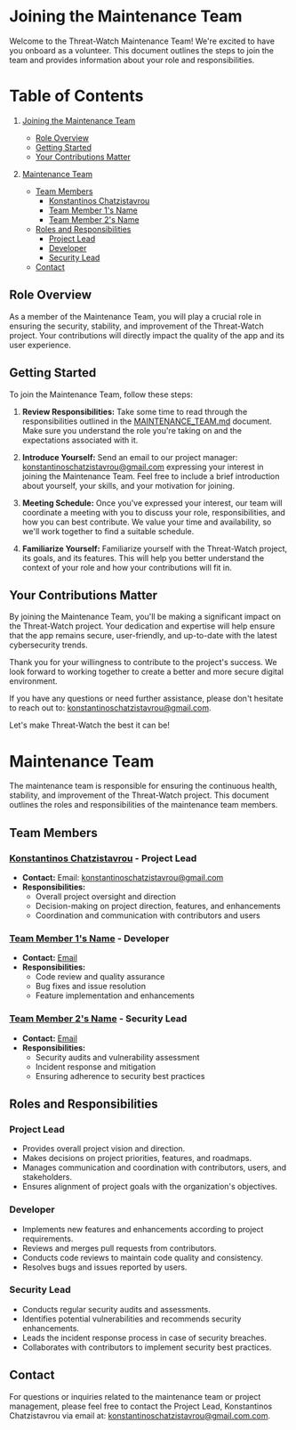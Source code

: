 # Joining the Maintenance Team

Welcome to the Threat-Watch Maintenance Team! We're excited to have you onboard as a volunteer. This document outlines the steps to join the team and provides information about your role and responsibilities.

# Table of Contents

1. [Joining the Maintenance Team](#joining-the-maintenance-team)
   - [Role Overview](#role-overview)
   - [Getting Started](#getting-started)
   - [Your Contributions Matter](#your-contributions-matter)

2. [Maintenance Team](#maintenance-team)
   - [Team Members](#team-members)
     - [Konstantinos Chatzistavrou](#konstantinos-chatzistavrou---project-lead)
     - [Team Member 1's Name](#team-member-1s-name---developer)
     - [Team Member 2's Name](#team-member-2s-name---security-lead)
   - [Roles and Responsibilities](#roles-and-responsibilities)
     - [Project Lead](#project-lead)
     - [Developer](#developer)
     - [Security Lead](#security-lead)
   - [Contact](#contact)

## Role Overview

As a member of the Maintenance Team, you will play a crucial role in ensuring the security, stability, and improvement of the Threat-Watch project. Your contributions will directly impact the quality of the app and its user experience.

## Getting Started

To join the Maintenance Team, follow these steps:

1. **Review Responsibilities:** Take some time to read through the responsibilities outlined in the [MAINTENANCE_TEAM.md](link_to_MAINTENANCE_TEAM.md) document. Make sure you understand the role you're taking on and the expectations associated with it.

2. **Introduce Yourself:** Send an email to our project manager:  konstantinoschatzistavrou@gmail.com expressing your interest in joining the Maintenance Team. Feel free to include a brief introduction about yourself, your skills, and your motivation for joining.

3. **Meeting Schedule:** Once you've expressed your interest, our team will coordinate a meeting with you to discuss your role, responsibilities, and how you can best contribute. We value your time and availability, so we'll work together to find a suitable schedule.

4. **Familiarize Yourself:** Familiarize yourself with the Threat-Watch project, its goals, and its features. This will help you better understand the context of your role and how your contributions will fit in.

## Your Contributions Matter

By joining the Maintenance Team, you'll be making a significant impact on the Threat-Watch project. Your dedication and expertise will help ensure that the app remains secure, user-friendly, and up-to-date with the latest cybersecurity trends.

Thank you for your willingness to contribute to the project's success. We look forward to working together to create a better and more secure digital environment.

If you have any questions or need further assistance, please don't hesitate to reach out to: konstantinoschatzistavrou@gmail.com.

Let's make Threat-Watch the best it can be!

# Maintenance Team

The maintenance team is responsible for ensuring the continuous health, stability, and improvement of the Threat-Watch project. This document outlines the roles and responsibilities of the maintenance team members.

## Team Members

### [Konstantinos Chatzistavrou](https://github.com/kochas23) - Project Lead
- **Contact:** 
Email: konstantinoschatzistavrou@gmail.com
- **Responsibilities:**
  - Overall project oversight and direction
  - Decision-making on project direction, features, and enhancements
  - Coordination and communication with contributors and users

### [Team Member 1's Name](link_to_profile) - Developer
- **Contact:** [Email](mailto:teammember1@example.com)
- **Responsibilities:**
  - Code review and quality assurance
  - Bug fixes and issue resolution
  - Feature implementation and enhancements

### [Team Member 2's Name](link_to_profile) - Security Lead
- **Contact:** [Email](mailto:teammember2@example.com)
- **Responsibilities:**
  - Security audits and vulnerability assessment
  - Incident response and mitigation
  - Ensuring adherence to security best practices

## Roles and Responsibilities

### Project Lead

- Provides overall project vision and direction.
- Makes decisions on project priorities, features, and roadmaps.
- Manages communication and coordination with contributors, users, and stakeholders.
- Ensures alignment of project goals with the organization's objectives.

### Developer

- Implements new features and enhancements according to project requirements.
- Reviews and merges pull requests from contributors.
- Conducts code reviews to maintain code quality and consistency.
- Resolves bugs and issues reported by users.

### Security Lead

- Conducts regular security audits and assessments.
- Identifies potential vulnerabilities and recommends security enhancements.
- Leads the incident response process in case of security breaches.
- Collaborates with contributors to implement security best practices.

## Contact

For questions or inquiries related to the maintenance team or project management, please feel free to contact the Project Lead, Konstantinos Chatzistavrou via email at: konstantinoschatzistavrou@gmail.com.com.
